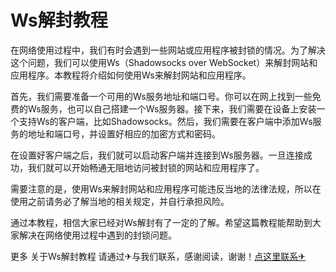 # Ws解封教程

在网络使用过程中，我们有时会遇到一些网站或应用程序被封锁的情况。为了解决这个问题，我们可以使用Ws（Shadowsocks over WebSocket）来解封网站和应用程序。本教程将介绍如何使用Ws来解封网站和应用程序。

首先，我们需要准备一个可用的Ws服务地址和端口号。你可以在网上找到一些免费的Ws服务，也可以自己搭建一个Ws服务器。接下来，我们需要在设备上安装一个支持Ws的客户端，比如Shadowsocks。然后，我们需要在客户端中添加Ws服务的地址和端口号，并设置好相应的加密方式和密码。

在设置好客户端之后，我们就可以启动客户端并连接到Ws服务器。一旦连接成功，我们就可以开始畅通无阻地访问被封锁的网站和应用程序了。

需要注意的是，使用Ws来解封网站和应用程序可能违反当地的法律法规，所以在使用之前请务必了解当地的相关规定，并自行承担风险。

通过本教程，相信大家已经对Ws解封有了一定的了解。希望这篇教程能帮助到大家解决在网络使用过程中遇到的封锁问题。

更多 关于Ws解封教程 请通过✈与我们联系，感谢阅读，谢谢！[点这里联系✈](https://lm.k02.cc)